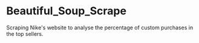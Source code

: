 # Beautiful_Soup_Scrape
Scraping Nike's website to analyse the percentage of custom purchases in the top sellers.

